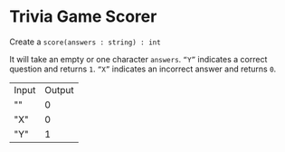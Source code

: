 # Trivia Game Scorer
Create a `score(answers : string) : int` 
 
It will take an empty or one character `answers`. `“Y”` indicates a correct question and returns `1`. `“X”` indicates an incorrect answer and returns `0`.


<table>
    <tr>
        <td>Input</td>
        <td>Output</td>
    </tr>
    <tr>
        <td>""</td>
        <td>0</td>
    </tr>
    <tr>
        <td>"X"</td>
        <td>0</td>
    </tr>
    <tr>
        <td>"Y"</td>
        <td>1</td>
    </tr>
</table>
